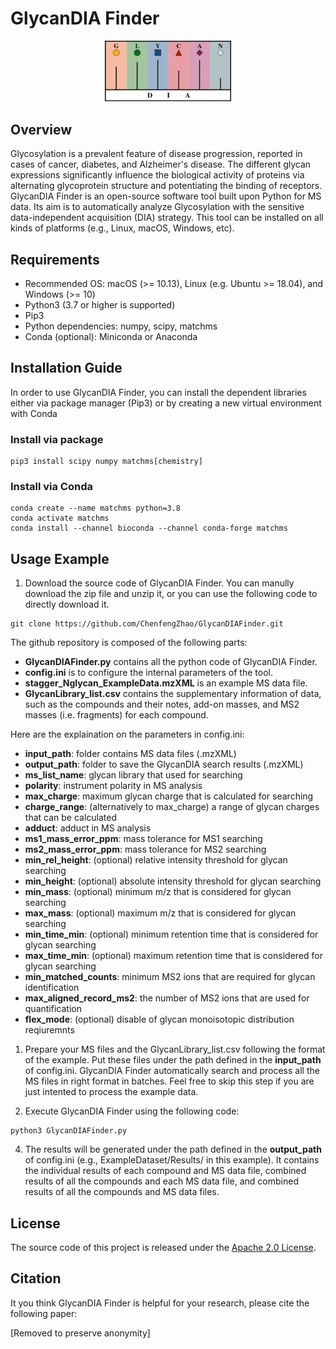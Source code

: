 # GlycanDIA Finder

<p align="center">
    <img width="40%" src="./GlycanDIAFInder_symbol.jpg" alt="GlycanDIA Finder"><br>
</p>

## Overview

Glycosylation is a prevalent feature of disease progression, reported in cases of cancer, diabetes, and Alzheimer's disease. The different glycan expressions significantly influence the biological activity of proteins via alternating glycoprotein structure and potentiating the binding of receptors. GlycanDIA Finder is an open-source software tool built upon Python for MS data. Its aim is to automatically analyze Glycosylation with the sensitive data-independent acquisition (DIA) strategy. This tool can be installed on all kinds of platforms (e.g., Linux, macOS, Windows, etc).

## Requirements

- Recommended OS: macOS (>= 10.13), Linux (e.g. Ubuntu >= 18.04), and Windows (>= 10)
- Python3 (3.7 or higher is supported)
- Pip3
- Python dependencies: numpy, scipy, matchms
- Conda (optional): Miniconda or Anaconda

## Installation Guide

In order to use GlycanDIA Finder, you can install the dependent libraries either via package manager (Pip3) or by creating a new virtual environment with Conda

### Install via package

```
pip3 install scipy numpy matchms[chemistry]
```

### Install via Conda

```
conda create --name matchms python=3.8
conda activate matchms
conda install --channel bioconda --channel conda-forge matchms
```

## Usage Example
1. Download the source code of GlycanDIA Finder. You can manully download the zip file and unzip it, or you can use the following code to directly download it.
```
git clone https://github.com/ChenfengZhao/GlycanDIAFinder.git
```
The github repository is composed of the following parts:
- **GlycanDIAFinder.py** contains all the python code of GlycanDIA Finder.
- **config.ini** is to configure the internal parameters of the tool.
- **stagger_Nglycan_ExampleData.mzXML** is an example MS data file.
- **GlycanLibrary_list.csv** contains the supplementary information of data, such as the compounds and their notes, add-on masses, and MS2 masses (i.e. fragments) for each compound.

Here are the explaination on the parameters in config.ini:
- **input_path**: folder contains MS data files (.mzXML)
- **output_path**: folder to save the GlycanDIA search results (.mzXML)
- **ms_list_name**: glycan library that used for searching
- **polarity**: instrument polarity in MS analysis
- **max_charge**: maximum glycan charge that is calculated for searching
- **charge_range**: (alternatively to max_charge) a range of glycan charges that can be calculated
- **adduct**: adduct in MS analysis
- **ms1_mass_error_ppm**: mass tolerance for MS1 searching
- **ms2_mass_error_ppm**: mass tolerance for MS2 searching 
- **min_rel_height**: (optional) relative intensity threshold for glycan searching 
- **min_height**: (optional) absolute intensity threshold for glycan searching 
- **min_mass**: (optional) minimum m/z that is considered for glycan searching 
- **max_mass**: (optional) maximum m/z that is considered for glycan searching
- **min_time_min**: (optional) minimum retention time that is considered for glycan searching
- **max_time_min**: (optional) maximum retention time that is considered for glycan searching
- **min_matched_counts**: minimum MS2 ions that are required for glycan identification 
- **max_aligned_record_ms2**: the number of MS2 ions that are used for quantification
- **flex_mode**: (optional) disable of glycan monoisotopic distribution reqiuremnts 
  
1. Prepare your MS files and the GlycanLibrary_list.csv following the format of the example. Put these files under the path defined in the **input_path** of config.ini. GlycanDIA Finder automatically search and process all the MS files in right format in batches. Feel free to skip this step if you are just intented to process the example data.

3. Execute GlycanDIA Finder using the following code:

```
python3 GlycanDIAFinder.py
```

4. The results will be generated under the path defined in the **output_path** of config.ini (e.g., ExampleDataset/Results/ in this example). It contains the individual results of each compound and MS data file, combined results of all the compounds and each MS data file, and combined results of all the compounds and MS data files.



## License
[Apache_2.0_license]: http://www.apache.org/licenses/LICENSE-2.0

The source code of this project is released under the [Apache 2.0 License][Apache_2.0_license].

## Citation
It you think GlycanDIA Finder is helpful for your research, please cite the following paper:

[Removed to preserve anonymity]

